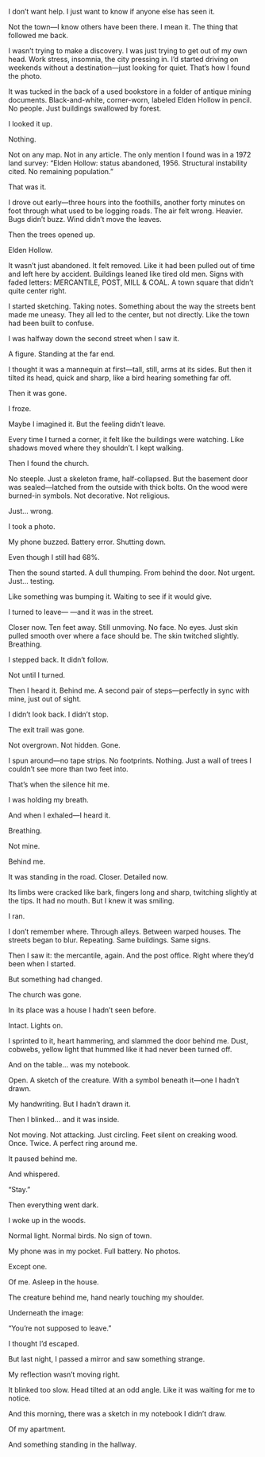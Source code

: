I don’t want help.
I just want to know if anyone else has seen it.

Not the town—I know others have been there. I mean it.
The thing that followed me back.

I wasn’t trying to make a discovery. I was just trying to get out of my own head. Work stress, insomnia, the city pressing in. I’d started driving on weekends without a destination—just looking for quiet. That’s how I found the photo.

It was tucked in the back of a used bookstore in a folder of antique mining documents. Black-and-white, corner-worn, labeled Elden Hollow in pencil. No people. Just buildings swallowed by forest.

I looked it up.

Nothing.

Not on any map. Not in any article. The only mention I found was in a 1972 land survey: “Elden Hollow: status abandoned, 1956. Structural instability cited. No remaining population.”

That was it.

I drove out early—three hours into the foothills, another forty minutes on foot through what used to be logging roads. The air felt wrong. Heavier. Bugs didn’t buzz. Wind didn’t move the leaves.

Then the trees opened up.

Elden Hollow.

It wasn’t just abandoned. It felt removed. Like it had been pulled out of time and left here by accident. Buildings leaned like tired old men. Signs with faded letters: MERCANTILE, POST, MILL & COAL. A town square that didn’t quite center right.

I started sketching. Taking notes. Something about the way the streets bent made me uneasy. They all led to the center, but not directly. Like the town had been built to confuse.

I was halfway down the second street when I saw it.

A figure.
Standing at the far end.

I thought it was a mannequin at first—tall, still, arms at its sides. But then it tilted its head, quick and sharp, like a bird hearing something far off.

Then it was gone.

I froze.

Maybe I imagined it.
But the feeling didn’t leave.

Every time I turned a corner, it felt like the buildings were watching. Like shadows moved where they shouldn’t. I kept walking.

Then I found the church.

No steeple. Just a skeleton frame, half-collapsed. But the basement door was sealed—latched from the outside with thick bolts. On the wood were burned-in symbols. Not decorative. Not religious.

Just… wrong.

I took a photo.

My phone buzzed.
Battery error. Shutting down.

Even though I still had 68%.

Then the sound started.
A dull thumping. From behind the door. Not urgent. Just… testing.

Like something was bumping it.
Waiting to see if it would give.

I turned to leave—
—and it was in the street.

Closer now. Ten feet away. Still unmoving. No face. No eyes. Just skin pulled smooth over where a face should be. The skin twitched slightly. Breathing.

I stepped back. It didn’t follow.

Not until I turned.

Then I heard it. Behind me. A second pair of steps—perfectly in sync with mine, just out of sight.

I didn’t look back. I didn’t stop.

The exit trail was gone.

Not overgrown. Not hidden. Gone.

I spun around—no tape strips. No footprints. Nothing. Just a wall of trees I couldn’t see more than two feet into.

That’s when the silence hit me.

I was holding my breath.

And when I exhaled—I heard it.

Breathing.

Not mine.

Behind me.

It was standing in the road. Closer. Detailed now.

Its limbs were cracked like bark, fingers long and sharp, twitching slightly at the tips. It had no mouth. But I knew it was smiling.

I ran.

I don’t remember where. Through alleys. Between warped houses. The streets began to blur. Repeating. Same buildings. Same signs.

Then I saw it: the mercantile, again. And the post office. Right where they’d been when I started.

But something had changed.

The church was gone.

In its place was a house I hadn’t seen before.

Intact. Lights on.

I sprinted to it, heart hammering, and slammed the door behind me. Dust, cobwebs, yellow light that hummed like it had never been turned off.

And on the table… was my notebook.

Open. A sketch of the creature. With a symbol beneath it—one I hadn’t drawn.

My handwriting.
But I hadn’t drawn it.

Then I blinked… and it was inside.

Not moving. Not attacking. Just circling. Feet silent on creaking wood. Once. Twice. A perfect ring around me.

It paused behind me.

And whispered.

“Stay.”

Then everything went dark.

I woke up in the woods.

Normal light. Normal birds. No sign of town.

My phone was in my pocket. Full battery. No photos.

Except one.

Of me.
Asleep in the house.

The creature behind me, hand nearly touching my shoulder.

Underneath the image:

“You’re not supposed to leave.”

I thought I’d escaped.

But last night, I passed a mirror and saw something strange.

My reflection wasn’t moving right.

It blinked too slow. Head tilted at an odd angle.
Like it was waiting for me to notice.

And this morning, there was a sketch in my notebook I didn’t draw.

Of my apartment.

And something standing in the hallway.
